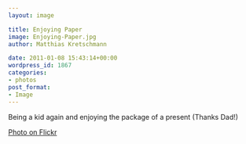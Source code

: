 ```yaml
---
layout: image

title: Enjoying Paper
image: Enjoying-Paper.jpg
author: Matthias Kretschmann

date: 2011-01-08 15:43:14+00:00
wordpress_id: 1867
categories:
- photos
post_format:
- Image
---
```


Being a kid again and enjoying the package of a present (Thanks Dad!)

[Photo on Flickr](http://www.flickr.com/photos/krema/5364880917)
